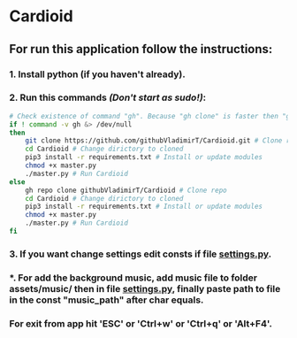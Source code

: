 # Cardioid

## For run this application follow the instructions:

### 1. Install python (if you haven't already).

### 2. Run this commands *(Don't start as sudo!)*:
``` bash
# Check existence of command "gh". Because "gh clone" is faster then "git clone"
if ! command -v gh &> /dev/null
then
	git clone https://github.com/githubVladimirT/Cardioid.git # Clone repo
	cd Cardioid # Change dirictory to cloned
	pip3 install -r requirements.txt # Install or update modules
	chmod +x master.py
	./master.py # Run Cardioid
else
	gh repo clone githubVladimirT/Cardioid # Clone repo
	cd Cardioid # Change dirictory to cloned
	pip3 install -r requirements.txt # Install or update modules
	chmod +x master.py
	./master.py # Run Cardioid
fi
```

### 3. If you want change settings edit consts if file [settings.py](https://github.com/githubVladimirT/Cardioid/blob/main/settings.py).

### *. For add the background music, add music file to folder assets/music/ then in file [settings.py](https://github.com/githubVladimirT/Cardioid/blob/main/settings.py), finally paste path to file in the const "music_path" after char equals.

### For exit from app hit 'ESC' or 'Ctrl+w' or 'Ctrl+q' or 'Alt+F4'.
